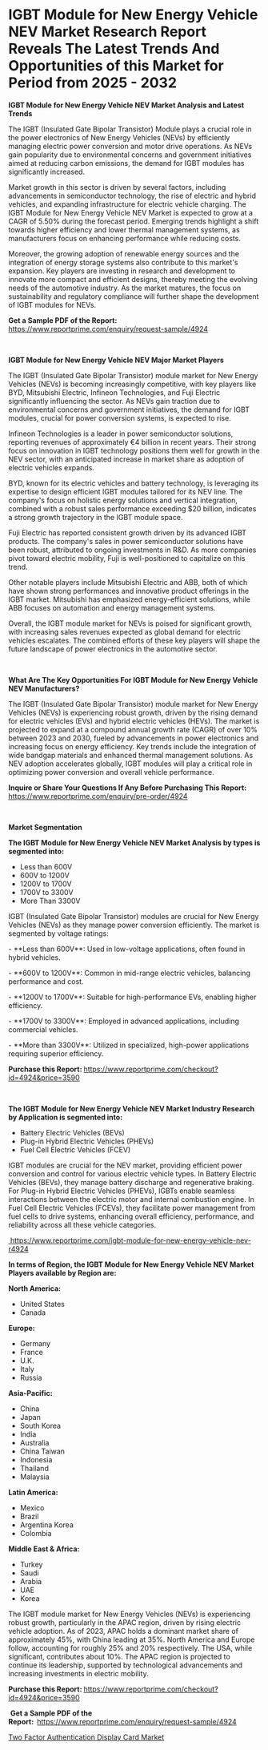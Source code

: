 <p><h1>IGBT Module for New Energy Vehicle NEV Market Research Report Reveals The Latest Trends And Opportunities of this Market for Period from 2025 - 2032</h1></p><p><strong>IGBT Module for New Energy Vehicle NEV Market Analysis and Latest Trends</strong></p>
<p><p>The IGBT (Insulated Gate Bipolar Transistor) Module plays a crucial role in the power electronics of New Energy Vehicles (NEVs) by efficiently managing electric power conversion and motor drive operations. As NEVs gain popularity due to environmental concerns and government initiatives aimed at reducing carbon emissions, the demand for IGBT modules has significantly increased.</p><p>Market growth in this sector is driven by several factors, including advancements in semiconductor technology, the rise of electric and hybrid vehicles, and expanding infrastructure for electric vehicle charging. The IGBT Module for New Energy Vehicle NEV Market is expected to grow at a CAGR of 5.50% during the forecast period. Emerging trends highlight a shift towards higher efficiency and lower thermal management systems, as manufacturers focus on enhancing performance while reducing costs.</p><p>Moreover, the growing adoption of renewable energy sources and the integration of energy storage systems also contribute to this market's expansion. Key players are investing in research and development to innovate more compact and efficient designs, thereby meeting the evolving needs of the automotive industry. As the market matures, the focus on sustainability and regulatory compliance will further shape the development of IGBT modules for NEVs.</p></p>
<p><strong>Get a Sample PDF of the Report:&nbsp;</strong> <a href="https://www.reportprime.com/enquiry/request-sample/4924?utm_campaign=2531&utm_medium=2&utm_source=Github&utm_content=ia&utm_term=19032025&utm_id=igbt-module-for-new-energy-vehicle-nev">https://www.reportprime.com/enquiry/request-sample/4924</a></p>
<p>&nbsp;</p>
<p><strong>IGBT Module for New Energy Vehicle NEV Major Market Players</strong></p>
<p><p>The IGBT (Insulated Gate Bipolar Transistor) module market for New Energy Vehicles (NEVs) is becoming increasingly competitive, with key players like BYD, Mitsubishi Electric, Infineon Technologies, and Fuji Electric significantly influencing the sector. As NEVs gain traction due to environmental concerns and government initiatives, the demand for IGBT modules, crucial for power conversion systems, is expected to rise.</p><p>Infineon Technologies is a leader in power semiconductor solutions, reporting revenues of approximately €4 billion in recent years. Their strong focus on innovation in IGBT technology positions them well for growth in the NEV sector, with an anticipated increase in market share as adoption of electric vehicles expands.</p><p>BYD, known for its electric vehicles and battery technology, is leveraging its expertise to design efficient IGBT modules tailored for its NEV line. The company's focus on holistic energy solutions and vertical integration, combined with a robust sales performance exceeding $20 billion, indicates a strong growth trajectory in the IGBT module space.</p><p>Fuji Electric has reported consistent growth driven by its advanced IGBT products. The company's sales in power semiconductor solutions have been robust, attributed to ongoing investments in R&D. As more companies pivot toward electric mobility, Fuji is well-positioned to capitalize on this trend.</p><p>Other notable players include Mitsubishi Electric and ABB, both of which have shown strong performances and innovative product offerings in the IGBT market. Mitsubishi has emphasized energy-efficient solutions, while ABB focuses on automation and energy management systems.</p><p>Overall, the IGBT module market for NEVs is poised for significant growth, with increasing sales revenues expected as global demand for electric vehicles escalates. The combined efforts of these key players will shape the future landscape of power electronics in the automotive sector.</p></p>
<p>&nbsp;</p>
<p><strong>What Are The Key Opportunities For IGBT Module for New Energy Vehicle NEV Manufacturers?</strong></p>
<p><p>The IGBT (Insulated Gate Bipolar Transistor) module market for New Energy Vehicles (NEVs) is experiencing robust growth, driven by the rising demand for electric vehicles (EVs) and hybrid electric vehicles (HEVs). The market is projected to expand at a compound annual growth rate (CAGR) of over 10% between 2023 and 2030, fueled by advancements in power electronics and increasing focus on energy efficiency. Key trends include the integration of wide bandgap materials and enhanced thermal management solutions. As NEV adoption accelerates globally, IGBT modules will play a critical role in optimizing power conversion and overall vehicle performance.</p></p>
<p><strong>Inquire or Share Your Questions If Any Before Purchasing This Report:</strong> <a href="https://www.reportprime.com/enquiry/pre-order/4924?utm_campaign=2531&utm_medium=2&utm_source=Github&utm_content=ia&utm_term=19032025&utm_id=igbt-module-for-new-energy-vehicle-nev">https://www.reportprime.com/enquiry/pre-order/4924</a></p>
<p>&nbsp;</p>
<p><strong>Market Segmentation</strong></p>
<p><strong>The IGBT Module for New Energy Vehicle NEV Market Analysis by types is segmented into:</strong></p>
<p><ul><li>Less than 600V</li><li>600V to 1200V</li><li>1200V to 1700V</li><li>1700V to 3300V</li><li>More Than 3300V</li></ul></p>
<p><p>IGBT (Insulated Gate Bipolar Transistor) modules are crucial for New Energy Vehicles (NEVs) as they manage power conversion efficiently. The market is segmented by voltage ratings: </p><p>- **Less than 600V**: Used in low-voltage applications, often found in hybrid vehicles.</p><p>- **600V to 1200V**: Common in mid-range electric vehicles, balancing performance and cost.</p><p>- **1200V to 1700V**: Suitable for high-performance EVs, enabling higher efficiency.</p><p>- **1700V to 3300V**: Employed in advanced applications, including commercial vehicles.</p><p>- **More than 3300V**: Utilized in specialized, high-power applications requiring superior efficiency.</p></p>
<p><strong>Purchase this Report:&nbsp;</strong><a href="https://www.reportprime.com/checkout?id=4924&price=3590&utm_campaign=2531&utm_medium=2&utm_source=Github&utm_content=ia&utm_term=19032025&utm_id=igbt-module-for-new-energy-vehicle-nev">https://www.reportprime.com/checkout?id=4924&price=3590</a></p>
<p>&nbsp;</p>
<p><strong>The IGBT Module for New Energy Vehicle NEV Market Industry Research by Application is segmented into:</strong></p>
<p><ul><li>Battery Electric Vehicles (BEVs)</li><li>Plug-in Hybrid Electric Vehicles (PHEVs)</li><li>Fuel Cell Electric Vehicles (FCEV)</li></ul></p>
<p><p>IGBT modules are crucial for the NEV market, providing efficient power conversion and control for various electric vehicle types. In Battery Electric Vehicles (BEVs), they manage battery discharge and regenerative braking. For Plug-in Hybrid Electric Vehicles (PHEVs), IGBTs enable seamless interactions between the electric motor and internal combustion engine. In Fuel Cell Electric Vehicles (FCEVs), they facilitate power management from fuel cells to drive systems, enhancing overall efficiency, performance, and reliability across all these vehicle categories.</p></p>
<p><a href="https://www.reportprime.com/igbt-module-for-new-energy-vehicle-nev-r4924?utm_campaign=2531&utm_medium=2&utm_source=Github&utm_content=ia&utm_term=19032025&utm_id=igbt-module-for-new-energy-vehicle-nev">&nbsp;https://www.reportprime.com/igbt-module-for-new-energy-vehicle-nev-r4924</a></p>
<p><strong>In terms of Region, the IGBT Module for New Energy Vehicle NEV Market Players available by Region are:</strong></p>
<p>
    <p> <strong> North America: </strong>
        <ul>
            <li>United States</li>
            <li>Canada</li>
        </ul>
        </p> 
    <p> <strong> Europe: </strong>
        <ul>
            <li>Germany</li>
            <li>France</li>
            <li>U.K.</li>
            <li>Italy</li>
            <li>Russia</li>
        </ul>
        </p> 
    <p> <strong> Asia-Pacific: </strong>
        <ul>
            <li>China</li>
            <li>Japan</li>
            <li>South Korea</li>
            <li>India</li>
            <li>Australia</li>
            <li>China Taiwan</li>
            <li>Indonesia</li>
            <li>Thailand</li>
            <li>Malaysia</li>
        </ul>
        </p> 
    <p> <strong> Latin America: </strong>
        <ul>
            <li>Mexico</li>
            <li>Brazil</li>
            <li>Argentina Korea</li>
            <li>Colombia</li>
        </ul>
        </p> 
    <p> <strong> Middle East & Africa: </strong>
        <ul>
            <li>Turkey</li>
            <li>Saudi</li>
            <li>Arabia</li>
            <li>UAE</li>
            <li>Korea</li>
        </ul>
    </p>
    </p>
<p><p>The IGBT module market for New Energy Vehicles (NEVs) is experiencing robust growth, particularly in the APAC region, driven by rising electric vehicle adoption. As of 2023, APAC holds a dominant market share of approximately 45%, with China leading at 35%. North America and Europe follow, accounting for roughly 25% and 20% respectively. The USA, while significant, contributes about 10%. The APAC region is projected to continue its leadership, supported by technological advancements and increasing investments in electric mobility.</p></p>
<p><strong>Purchase this Report: </strong><a href="https://www.reportprime.com/checkout?id=4924&price=3590&utm_campaign=2531&utm_medium=2&utm_source=Github&utm_content=ia&utm_term=19032025&utm_id=igbt-module-for-new-energy-vehicle-nev">https://www.reportprime.com/checkout?id=4924&price=3590</a></p>
<p>&nbsp;<strong>Get a Sample PDF of the Report:&nbsp;&nbsp;</strong><a href="https://www.reportprime.com/enquiry/request-sample/4924?utm_campaign=2531&utm_medium=2&utm_source=Github&utm_content=ia&utm_term=19032025&utm_id=igbt-module-for-new-energy-vehicle-nev">https://www.reportprime.com/enquiry/request-sample/4924</a></p>
<p><strong></strong></p>
<p><p><a href="https://github.com/janraimondo83/Market-Research-Report-List-1/blob/main/two-factor-authentication-display-card-market.md?utm_campaign=2531&utm_medium=2&utm_source=Github&utm_content=ia&utm_term=19032025&utm_id=igbt-module-for-new-energy-vehicle-nev">Two Factor Authentication Display Card Market</a></p></p>